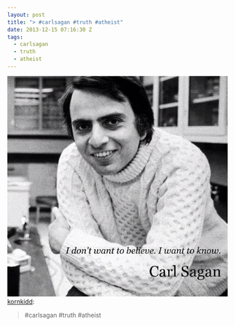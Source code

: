 ```yaml
---
layout: post
title: "> #carlsagan #truth #atheist"
date: 2013-12-15 07:16:30 Z
tags:
  - carlsagan
  - truth
  - atheist
---
```

![](/media/2013/12/70059985854.jpg)
[kornkidd](http://kornkidd.tumblr.com/post/69535839886/carlsagan-truth-atheist):

> #carlsagan #truth #atheist
